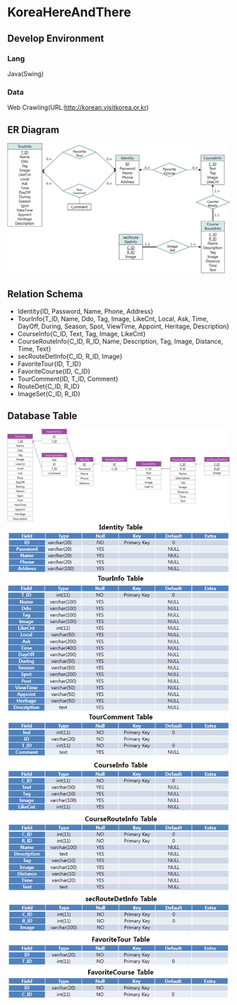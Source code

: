 # KoreaHereAndThere
## Develop Environment
 ### Lang
  Java(Swing)
 ### Data
  Web Crawling(URL:http://korean.visitkorea.or.kr)
## ER Diagram
![ER-Diagram](Image/ER-Diagram.png)
## Relation Schema
* Identity{ID, Password, Name, Phone, Address}
* TourInfo{T_ID, Name, Ddo, Tag, Image, LikeCnt, Local, Ask, Time, DayOff, During, Season, Spot, ViewTime, Appoint, Heritage, Description}
* CourseInfo{C_ID, Text, Tag, Image, LikeCnt}
* CourseRouteInfo{C_ID, R_ID, Name, Description, Tag, Image, Distance, Time, Text}
* secRouteDetInfo{C_ID, R_ID, Image}
* FavoriteTour{ID, T_ID} 
* FavoriteCourse{ID, C_ID} 
* TourComment{ID, T_ID, Comment}
* RouteDet{C_ID, R_ID}
* ImageSet{C_ID, R_ID}
## Database Table
![TableDesign](Image/TableDesign.png)
  ![Identity](Image/Identity.PNG)
  ![TourInfo](Image/TourInfo.PNG)
  ![TourComment](Image/TourComment.PNG)
  ![CourceInfo](Image/CourceInfo.PNG)
  ![CourseRouteInfo](Image/CourseRouteInfo.PNG)
  ![secRouteDetInfo](Image/secRouteDetInfo.PNG)
  ![FavoriteTour](Image/FavoriteTour.PNG)
  ![FavoriteCourse](Image/FavoriteCourse.PNG)

